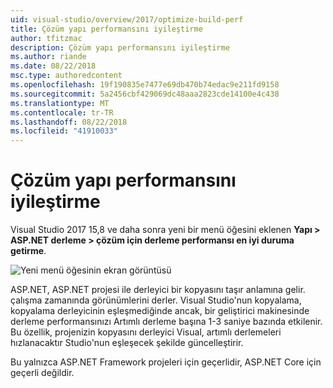 ```yaml
---
uid: visual-studio/overview/2017/optimize-build-perf
title: Çözüm yapı performansını iyileştirme
author: tfitzmac
description: Çözüm yapı performansını iyileştirme
ms.author: riande
ms.date: 08/22/2018
msc.type: authoredcontent
ms.openlocfilehash: 19f190835e7477e69db470b74edac9e211fd9158
ms.sourcegitcommit: 5a2456cbf429069dc48aaa2823cde14100e4c438
ms.translationtype: MT
ms.contentlocale: tr-TR
ms.lasthandoff: 08/22/2018
ms.locfileid: "41910033"
---
```

# <a name="optimize-build-performance-for-solution"></a>Çözüm yapı performansını iyileştirme
Visual Studio 2017 15,8 ve daha sonra yeni bir menü öğesini eklenen **Yapı > ASP.NET derleme > çözüm için derleme performansı en iyi duruma getirme**.

![Yeni menü öğesinin ekran görüntüsü](optimize-build-perf/_static/optimize-build-performance-for-solution.png)

ASP.NET, ASP.NET projesi ile derleyici bir kopyasını taşır anlamına gelir. çalışma zamanında görünümlerini derler. Visual Studio'nun kopyalama, kopyalama derleyicinin eşleşmediğinde ancak, bir geliştirici makinesinde derleme performansınızı Artımlı derleme başına 1-3 saniye bazında etkilenir. Bu özellik, projenizin kopyasını derleyici Visual, artımlı derlemeleri hızlanacaktır Studio'nun eşleşecek şekilde güncelleştirir.

Bu yalnızca ASP.NET Framework projeleri için geçerlidir, ASP.NET Core için geçerli değildir.
